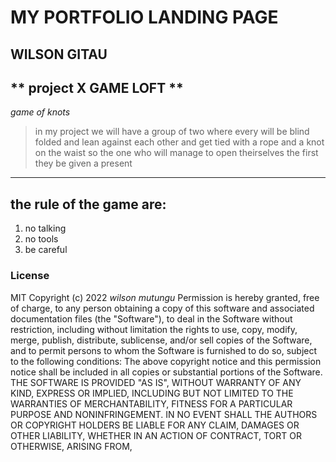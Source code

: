 # MY PORTFOLIO LANDING PAGE
## WILSON GITAU
** project X GAME LOFT **
---
*game of knots*
>in my project we will have a group of two where every will be blind folded and lean against each other and get tied with a rope and a knot on the waist so the one who will manage to open theirselves the first they be given a present 
---
the rule of the game are:
--
1. no talking
2. no tools 
3. be careful
### License
MIT
Copyright (c) 2022 *wilson mutungu*
Permission is hereby granted, free of charge, to any person obtaining a copy of this software and associated documentation files (the "Software"), to deal in the Software without restriction, including without limitation the rights to use, copy, modify, merge, publish, distribute, sublicense, and/or sell copies of the Software, and to permit persons to whom the Software is furnished to do so, subject to the following conditions:
The above copyright notice and this permission notice shall be included in all copies or substantial portions of the Software.
THE SOFTWARE IS PROVIDED "AS IS", WITHOUT WARRANTY OF ANY KIND, EXPRESS OR IMPLIED, INCLUDING BUT NOT LIMITED TO THE WARRANTIES OF MERCHANTABILITY, FITNESS FOR A PARTICULAR PURPOSE AND NONINFRINGEMENT. IN NO EVENT SHALL THE AUTHORS OR COPYRIGHT HOLDERS BE LIABLE FOR ANY CLAIM, DAMAGES OR OTHER LIABILITY, WHETHER IN AN ACTION OF CONTRACT, TORT OR OTHERWISE, ARISING FROM, 



